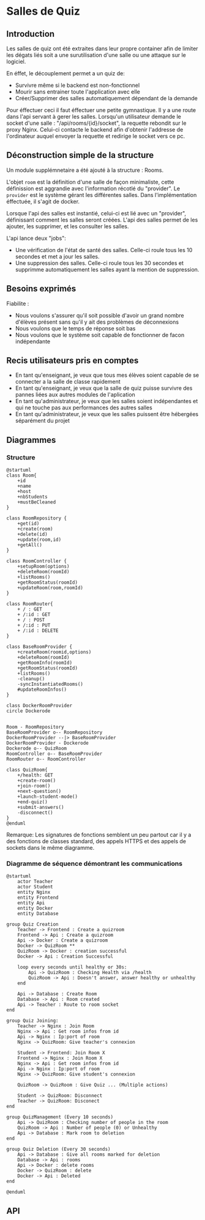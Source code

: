 # Salles de Quiz

## Introduction

Les salles de quiz ont été extraites dans leur propre container afin de limiter les dégats liés soit a une surutilisation d'une salle ou une attaque sur le logiciel.

En éffet, le découplement permet a un quiz de: 

 - Survivre même si le backend est non-fonctionnel
 - Mourir sans entrainer toute l'application avec elle
 - Créer/Supprimer des salles automatiquement dépendant de la demande

 Pour éffectuer ceci il faut éffectuer une petite gymnastique. Il y a une route dans l'api servant à gerer les salles. Lorsqu'un utilisateur demande le socket d'une salle : "/api/rooms/{id}/socket", la requette rebondit sur le proxy Nginx. Celui-ci contacte le backend afin d'obtenir l'addresse de l'ordinateur auquel envoyer la requette et redirige le socket vers ce pc.

## Déconstruction simple de la structure

Un module supplémnetaire a été ajouté à la structure : Rooms.

L'objet `room` est la définition d'une salle de façon minimaliste, cette définission est aggrandie avec l'information récotlé du "provider".
Le `provider` est le système gérant les différentes salles. Dans l'implémentation éffectuée, il s'agit de docker.

Lorsque l'api des salles est instantié, celui-ci est lié avec un "provider", définissant comment les salles seront créées.
L'api des salles permet de les ajouter, les supprimer, et les consulter les salles.

L'api lance deux "jobs":

- Une vérification de l'état de santé des salles. Celle-ci roule tous les 10 secondes et met a jour les salles.
- Une suppression des salles. Celle-ci roule tous les 30 secondes et supprimme automatiquement les salles ayant la mention de suppression.

## Besoins exprimés

Fiabilite : 

- Nous voulons s'assurer qu'il soit possible d'avoir un grand nombre d'élèves présent sans qu'il y ait des problèmes de déconnexions
- Nous voulons que le temps de réponse soit bas 
- Nous voulons que le système soit capable de fonctionner de facon indépendante

## Recis utilisateurs pris en comptes

- En tant qu'enseignant, je veux que tous mes élèves soient capable de se connecter a la salle de classe rapidement
- En tant qu'enseignant, je veux que la salle de quiz puisse survivre des pannes liées aux autres modules de l'aplication
- En tant qu'administrateur, je veux que les salles soient indépendantes et qui ne touche pas aux performances des autres salles
- En tant qu'administrateur, je veux que les salles puissent être hébergées séparément du projet

## Diagrammes

### Structure
```plantuml
@startuml
class Room{
    +id
    +name
    +host
    +nbStudents
    +mustBeCleaned
}

class RoomRepository {
    +get(id)
    +create(room)
    +delete(id)
    +update(room,id)
    +getAll()
}

class RoomController {
    +setupRoom(options)
    +deleteRoom(roomId)
    +listRooms()
    +getRoomStatus(roomId)
    +updateRoom(room,roomId)
}

class RoomRouter{
    + / : GET
    + /:id : GET
    + / : POST
    + /:id : PUT
    + /:id : DELETE
}

class BaseRoomProvider {
    +createRoom(roomid,options)
    +deleteRoom(roomId)
    +getRoomInfo(roomId)
    +getRoomStatus(roomId)
    +listRooms()
    -cleanup()
    -syncInstantiatedRooms()
    #updateRoomInfos()
}

class DockerRoomProvider
circle Dockerode


Room - RoomRepository
BaseRoomProvider o-- RoomRepository
DockerRoomProvider --|> BaseRoomProvider
DockerRoomProvider - Dockerode
Dockerode o-- QuizRoom
RoomController o-- BaseRoomProvider
RoomRouter o-- RoomController

class QuizRoom{
    +/health: GET
    +create-room()
    +join-room()
    +next-question()
    +launch-student-mode()
    +end-quiz()
    +submit-answers()
    -disconnect()
}
@enduml
```
Remarque:  Les signatures de fonctions semblent un peu partout car il y a des fonctions de classes standard, des appels HTTPS et des appels de sockets dans le même diagramme.

### Diagramme de séquence démontrant les communications
```plantuml
@startuml
    actor Teacher
    actor Student
    entity Nginx
    entity Frontend
    entity Api
    entity Docker
    entity Database

group Quiz Creation
    Teacher -> Frontend : Create a quizroom
    Frontend -> Api : Create a quizroom
    Api -> Docker : Create a quizroom
    Docker -> QuizRoom ** 
    QuizRoom -> Docker : creation successful
    Docker -> Api : Creation Successful

    loop every seconds until healthy or 30s:
        Api -> QuizRoom : Checking Health via /health
        QuizRoom -> Api : Doesn't answer, answer healthy or unhealthy
    end

    Api -> Database : Create Room
    Database -> Api : Room created
    Api -> Teacher : Route to room socket
end

group Quiz Joining:
    Teacher -> Nginx : Join Room
    Nginx -> Api : Get room infos from id
    Api -> Nginx : Ip:port of room 
    Nginx -> QuizRoom: Give teacher's connexion

    Student -> Frontend: Join Room X
    Frontend -> Nginx : Join Room X
    Nginx -> Api : Get room infos from id
    Api -> Nginx : Ip:port of room 
    Nginx -> QuizRoom: Give student's connexion

    QuizRoom -> QuizRoom : Give Quiz ... (Multiple actions)

    Student -> QuizRoom: Disconnect
    Teacher -> QuizRoom: Disconect 
end

group QuizManagement (Every 10 seconds)
    Api -> QuizRoom : Checking number of people in the room
    QuizRoom -> Api : Number of people (0) or Unhealthy
    Api -> Database : Mark room to deletion
end

group Quiz Deletion (Every 30 seconds)
    Api -> Database : Give all rooms marked for deletion
    Database -> Api : rooms
    Api -> Docker : delete rooms
    Docker -> QuizRoom : delete
    Docker -> Api : Deleted
end

@enduml
```

## API

<swagger-ui src="salle-de-quiz-swagger.json"/>
